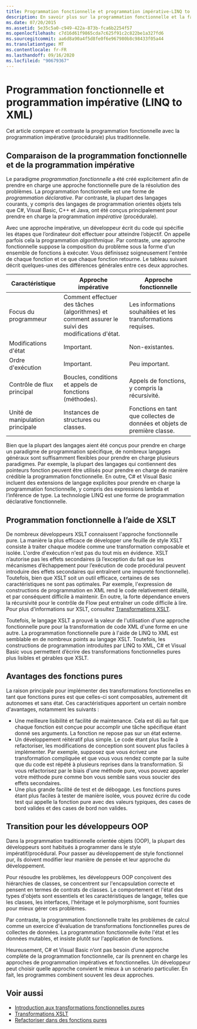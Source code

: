 ```yaml
---
title: Programmation fonctionnelle et programmation impérative-LINQ to XML
description: En savoir plus sur la programmation fonctionnelle et la façon dont elle diffère de la programmation impérative (procédurale) traditionnelle.
ms.date: 07/20/2015
ms.assetid: 5e35c5a0-c949-422a-873b-fca6b2254f57
ms.openlocfilehash: c7d16d61f9865cda7c625f91c2c822be1a327fd6
ms.sourcegitcommit: aa6d8a90a4f5d8fe0f6e967980b8c98433f05a44
ms.translationtype: MT
ms.contentlocale: fr-FR
ms.lasthandoff: 09/16/2020
ms.locfileid: "90679367"
---
```

# <a name="functional-programming-vs-imperative-programming-linq-to-xml"></a>Programmation fonctionnelle et programmation impérative (LINQ to XML)

Cet article compare et contraste la programmation fonctionnelle avec la programmation impérative (procédurale) plus traditionnelle.

## <a name="functional-programming-vs-imperative-programming"></a>Comparaison de la programmation fonctionnelle et de la programmation impérative

Le paradigme *programmation fonctionnelle* a été créé explicitement afin de prendre en charge une approche fonctionnelle pure de la résolution des problèmes. La programmation fonctionnelle est une forme de *programmation déclarative*. Par contraste, la plupart des langages courants, y compris des langages de programmation orientés objets tels que C#, Visual Basic, C++ et Java, ont été conçus principalement pour prendre en charge la programmation *impérative* (procédurale).

Avec une approche impérative, un développeur écrit du code qui spécifie les étapes que l’ordinateur doit effectuer pour atteindre l’objectif. On appelle parfois cela la programmation *algorithmique*. Par contraste, une approche fonctionnelle suppose la composition du problème sous la forme d'un ensemble de fonctions à exécuter. Vous définissez soigneusement l'entrée de chaque fonction et ce que chaque fonction retourne. Le tableau suivant décrit quelques-unes des différences générales entre ces deux approches.

|Caractéristique|Approche impérative|Approche fonctionnelle|
|--------------------|-------------------------|-------------------------|
|Focus du programmeur|Comment effectuer des tâches (algorithmes) et comment assurer le suivi des modifications d'état.|Les informations souhaitées et les transformations requises.|
|Modifications d'état|Important.|Non-existantes.|
|Ordre d'exécution|Important.|Peu important.|
|Contrôle de flux principal|Boucles, conditions et appels de fonctions (méthodes).|Appels de fonctions, y compris la récursivité.|
|Unité de manipulation principale|Instances de structures ou classes.|Fonctions en tant que collectes de données et objets de première classe.|

Bien que la plupart des langages aient été conçus pour prendre en charge un paradigme de programmation spécifique, de nombreux langages généraux sont suffisamment flexibles pour prendre en charge plusieurs paradigmes. Par exemple, la plupart des langages qui contiennent des pointeurs fonction peuvent être utilisés pour prendre en charge de manière crédible la programmation fonctionnelle. En outre, C# et Visual Basic incluent des extensions de langage explicites pour prendre en charge la programmation fonctionnelle, y compris des expressions lambda et l’inférence de type. La technologie LINQ est une forme de programmation déclarative fonctionnelle.

## <a name="functional-programming-using-xslt"></a>Programmation fonctionnelle à l’aide de XSLT

De nombreux développeurs XSLT connaissent l'approche fonctionnelle pure. La manière la plus efficace de développer une feuille de style XSLT consiste à traiter chaque modèle comme une transformation composable et isolée. L'ordre d'exécution n'est pas du tout mis en évidence. XSLT n’autorise pas les effets secondaires (à l’exception du fait que les mécanismes d’échappement pour l’exécution de code procédural peuvent introduire des effets secondaires qui entraînent une impureté fonctionnelle). Toutefois, bien que XSLT soit un outil efficace, certaines de ses caractéristiques ne sont pas optimales. Par exemple, l'expression de constructions de programmation en XML rend le code relativement détaillé, et par conséquent difficile à maintenir. En outre, la forte dépendance envers la récursivité pour le contrôle de Flow peut entraîner un code difficile à lire. Pour plus d’informations sur XSLT, consultez [Transformations XSLT](../data/xml/xslt-transformations.md).

Toutefois, le langage XSLT a prouvé la valeur de l'utilisation d'une approche fonctionnelle pure pour la transformation de code XML d'une forme en une autre. La programmation fonctionnelle pure à l'aide de LINQ to XML est semblable en de nombreux points au langage XSLT. Toutefois, les constructions de programmation introduites par LINQ to XML, C# et Visual Basic vous permettent d’écrire des transformations fonctionnelles pures plus lisibles et gérables que XSLT.

## <a name="advantages-of-pure-functions"></a>Avantages des fonctions pures

La raison principale pour implémenter des transformations fonctionnelles en tant que fonctions pures est que celles-ci sont composables, autrement dit autonomes et sans état. Ces caractéristiques apportent un certain nombre d'avantages, notamment les suivants :

- Une meilleure lisibilité et facilité de maintenance. Cela est dû au fait que chaque fonction est conçue pour accomplir une tâche spécifique étant donné ses arguments. La fonction ne repose pas sur un état externe.
- Un développement réitératif plus simple. Le code étant plus facile à refactoriser, les modifications de conception sont souvent plus faciles à implémenter. Par exemple, supposez que vous écrivez une transformation compliquée et que vous vous rendez compte par la suite que du code est répété à plusieurs reprises dans la transformation. Si vous refactorisez par le biais d'une méthode pure, vous pouvez appeler votre méthode pure comme bon vous semble sans vous soucier des effets secondaires.
- Une plus grande facilité de test et de débogage. Les fonctions pures étant plus faciles à tester de manière isolée, vous pouvez écrire du code test qui appelle la fonction pure avec des valeurs typiques, des cases de bord valides et des cases de bord non valides.

## <a name="transitioning-for-oop-developers"></a>Transition pour les développeurs OOP

Dans la programmation traditionnelle orientée objets (OOP), la plupart des développeurs sont habitués à programmer dans le style impératif/procédural. Pour passer au développement de style fonctionnel pur, ils doivent modifier leur manière de pensée et leur approche du développement.

Pour résoudre les problèmes, les développeurs OOP conçoivent des hiérarchies de classes, se concentrent sur l'encapsulation correcte et pensent en termes de contrats de classes. Le comportement et l'état des types d'objets sont essentiels et les caractéristiques de langage, telles que les classes, les interfaces, l'héritage et le polymorphisme, sont fournies pour mieux gérer ces problèmes.

Par contraste, la programmation fonctionnelle traite les problèmes de calcul comme un exercice d'évaluation de transformations fonctionnelles pures de collectes de données. La programmation fonctionnelle évite l'état et les données mutables, et insiste plutôt sur l'application de fonctions.

Heureusement, C# et Visual Basic n’ont pas besoin d’une approche complète de la programmation fonctionnelle, car ils prennent en charge les approches de programmation impératives et fonctionnelles. Un développeur peut choisir quelle approche convient le mieux à un scénario particulier. En fait, les programmes combinent souvent les deux approches.

## <a name="see-also"></a>Voir aussi

- [Introduction aux transformations fonctionnelles pures](introduction-pure-functional-transformations.md)
- [Transformations XSLT](/../../standard/data/xml/xslt-transformations.md)
- [Refactoriser dans des fonctions pures](refactor-pure-functions.md)
